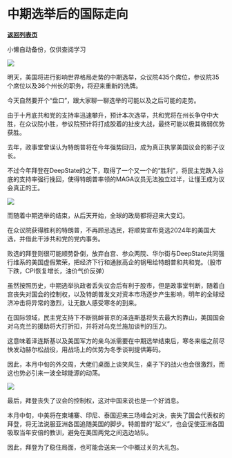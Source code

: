 # 中期选举后的国际走向

[**返回列表页**](/gzh/政事堂2019)

小懒自动备份，仅供查阅学习

![](https://mmbiz.qpic.cn/mmbiz_png/rxhS23yu8cOGKdhBdIVqcxgmU17Q4CgxMKGRs7hyILODIP28afRxqbSP8qrqF3Vo8PM0z7WvQNjyyLmWdk5oFA/640?wx_fmt=png)

明天，美国将进行影响世界格局走势的中期选举，众议院435个席位，参议院35个席位以及36个州长的职务，将迎来重新的洗牌。  

今天自然要开个“盘口”，跟大家聊一聊选举的可能以及之后可能的走势。  

由于十月底共和党的支持率迅速攀升，预计本次选举，共和党将在州长争夺中大胜，在众议院小胜，参议院预计将打成胶着的扯皮大战，最终可能以极其微弱优势获胜。  

去年，政事堂曾误认为特朗普将在今年强势回归，成为真正执掌美国议会的影子议长。

不过今年拜登在DeepState的之下，取得了一个又一个的“胜利”，将民主党跌入谷底的支持率强行挽回，使得特朗普率领的MAGA议员无法独立过半，让懂王成为议会真正的王。

![](https://mmbiz.qpic.cn/mmbiz_jpg/rxhS23yu8cOGKdhBdIVqcxgmU17Q4CgxQWvOJia1WnqSq73EMZpdSEHZuXs8ibj749N0gjem5TYhDSlYZywgG7Jw/640?wx_fmt=jpeg)

而随着中期选举的结束，从后天开始，全球的政局都将迎来大变幻。

在众议院获得胜利的特朗普，不再顾忌选民，将顺势宣布竞选2024年的美国大选，并借此干涉共和党的党内事务。  

败选的拜登则很可能顺势卧倒，放弃白宫、参众两院、华尔街与DeepState共同强行维系的美国虚假繁荣，把经济下行和通胀高企的锅甩给特朗普和共和党。（股市下跌，CPI恢复增长，油价气价反弹）

虽然按照历史，中期选举执政者丢失议会后有利于股市，但是政事堂判断，随着白宫丧失对国会的控制权，以及特朗普发文对资本市场逐步产生影响，明年的全球经济冲击将异常的激烈，让无数人感受寒冬的到来。

在国际领域，民主党支持下不断挑衅普京的泽连斯基将失去最大的靠山，美国国会对乌克兰的援助将大打折扣，并将对乌克兰施加谈判的压力。  

这意味着泽连斯基以及美国军方的亲乌派需要在中期选举结束后，寒冬来临之前尽快发动赫尔松战役，用战场上的优势为冬季谈判提供筹码。

因此，本月中旬的外交周，大佬们桌面上谈笑风生，桌子下的战火也会很激烈，而这也势必引来一波全球能源的动荡。  

![](https://mmbiz.qpic.cn/mmbiz_jpg/rxhS23yu8cOGKdhBdIVqcxgmU17Q4CgxlTibAQJPLnTRBI5yKmicDS5ibKXkqyG7XWkU1HUDwd74M6SyQEb0a6vqQ/640?wx_fmt=jpeg)

最后，拜登丧失了议会的控制权，这对中国来说也是一个好消息。

本月中旬，中美将在柬埔寨、印尼、泰国迎来三场峰会对决，丧失了国会代表权的拜登，将无法说服亚洲各国追随美国的脚步。特朗普的“起义”，也会促使亚洲各国吸取当年安倍的教训，避免在美国两党之间选边站队。

因此，拜登为了稳住局面，也可能会送来一个中概过关的大礼包。  

